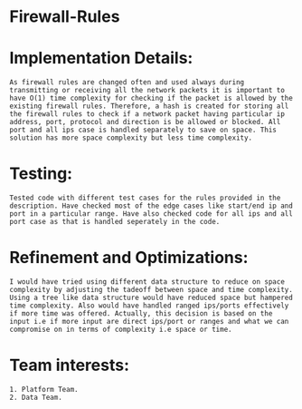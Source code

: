 # Firewall-Rules


# Implementation Details:
	As firewall rules are changed often and used always during transmitting or receiving all the network packets it is important to have O(1) time complexity for checking if the packet is allowed by the existing firewall rules. Therefore, a hash is created for storing all the firewall rules to check if a network packet having particular ip address, port, protocol and direction is be allowed or blocked. All port and all ips case is handled separately to save on space. This solution has more space complexity but less time complexity.
	
# Testing:
	Tested code with different test cases for the rules provided in the description. Have checked most of the edge cases like start/end ip and port in a particular range. Have also checked code for all ips and all port case as that is handled seperately in the code.

# Refinement and Optimizations:
	I would have tried using different data structure to reduce on space complexity by adjusting the tadeoff between space and time complexity. Using a tree like data structure would have reduced space but hampered time complexity. Also would have handled ranged ips/ports effectively if more time was offered. Actually, this decision is based on the input i.e if more input are direct ips/port or ranges and what we can compromise on in terms of complexity i.e space or time.
	
# Team interests:
	1. Platform Team.
	2. Data Team.
